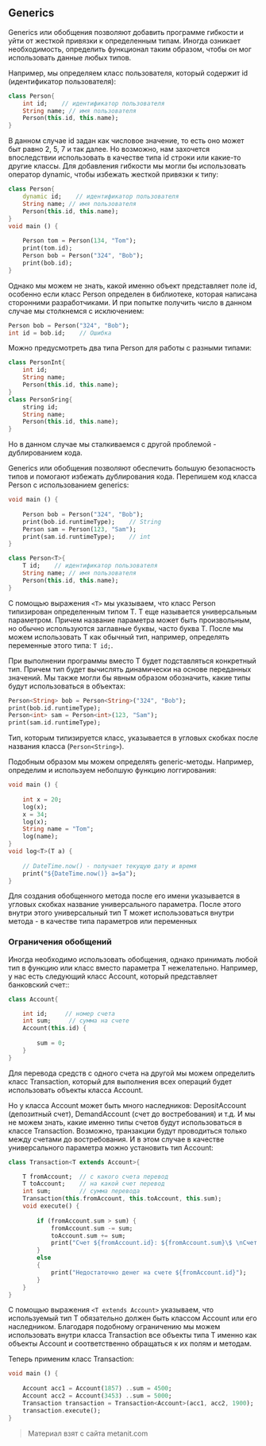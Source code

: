 ## Generics

Generics или обобщения позволяют добавить программе гибкости и уйти от жесткой привязки к определенным типам. Иногда озникает необходимость, определить функционал таким образом, чтобы он мог использовать данные любых типов.

Например, мы определяем класс пользователя, который содержит id (идентификатор пользователя):

```dart
class Person{
    int id;    // идентификатор пользователя
    String name; // имя пользователя
    Person(this.id, this.name);
}
```

В данном случае id задан как числовое значение, то есть оно может быт равно 2, 5, 7 и так далее. Но возможно, нам захочется впоследствии использовать в качестве типа id строки или какие-то другие классы. Для добавления гибкости мы могли бы использовать оператор dynamic, чтобы избежать жесткой привязки к типу:

```dart
class Person{
    dynamic id;    // идентификатор пользователя
    String name; // имя пользователя
    Person(this.id, this.name);
}
void main () {
    
    Person tom = Person(134, "Tom");
    print(tom.id);
    Person bob = Person("324", "Bob");
    print(bob.id);
}
```

Однако мы можем не знать, какой именно объект представляет поле id, особенно если класс Person определен в библиотеке, которая написана сторонними разработчиками. И при попытке получить число в данном случае мы столкнемся с исключением:

```dart
Person bob = Person("324", "Bob");
int id = bob.id;    // Ошибка
```

Можно предусмотреть два типа Person для работы с разными типами:

```dart
class PersonInt{
    int id;
    String name;
    Person(this.id, this.name);
}
class PersonSring{
    string id;
    String name;
    Person(this.id, this.name);
}
```

Но в данном случае мы сталкиваемся с другой проблемой - дублированием кода.

Generics или обобщения позволяют обеспечить большую безопасность типов и помогают избежать дублирования кода. Перепишем код класса Person с использованием generics:

```dart
void main () {
    
    Person bob = Person("324", "Bob");
    print(bob.id.runtimeType);    // String
    Person sam = Person(123, "Sam");
    print(sam.id.runtimeType);    // int
}

class Person<T>{
    T id;    // идентификатор пользователя
    String name; // имя пользователя
    Person(this.id, this.name);
}
```

С помощью выражения `<T>` мы указываем, что класс Person типизирован определенным типом T.  T еще называется универсальным параметром. Причем название параметра может быть произвольным, но обычно используются заглавные буквы, часто буква T. После мы можем использовать T как обычный тип, например, определять переменные этого типа: `T id;`.

При выполнении программы вместо Т будет подставляться конкретный тип. Причем тип будет вычислять динамически на основе переданных значений. Мы также могли бы явным образом обозначить, какие типы будут использоваться в объектах:

```dart
Person<String> bob = Person<String>("324", "Bob");
print(bob.id.runtimeType);
Person<int> sam = Person<int>(123, "Sam");
print(sam.id.runtimeType);
```

Тип, которым типизируется класс, указывается в угловых скобках после названия класса (`Person<String>`).

Подобным образом мы можем определять generic-методы. Например, определим и используем неболшую функцию логгирования:

```dart
void main () {
    
    int x = 20;
    log(x);
    x = 34;
    log(x);
    String name = "Tom";
    log(name);
}
void log<T>(T a) {
    
    // DateTime.now() - получает текущую дату и время
    print("${DateTime.now()} a=$a");
}
```

Для создания обобщенного метода после его имени указывается в угловых скобках название универсального параметра. После этого внутри этого универсальный тип T может использоваться внутри метода - в качестве типа параметров или переменных

### Ограничения обобщений

Иногда необходимо использовать обобщения, однако принимать любой тип в функцию или класс вместо параметра T нежелательно. Например, у нас есть следующий класс Account, который представляет банковский счет::

```dart
class Account{

    int id;     // номер счета
    int sum;     // сумма на счете
    Account(this.id) {
    
        sum = 0;
    }
}
```

Для перевода средств с одного счета на другой мы можем определить класс Transaction, который для выполнения всех операций будет использовать объекты класса Account.

Но у класса Account может быть много наследников: DepositAccount (депозитный счет), DemandAccount (счет до востребования) и т.д. И мы не можем знать, какие именно типы счетов будут использоваться в классе Transaction. Возможно, транзакции будут проводиться только между счетами до востребования. И в этом случае в качестве универсального параметра можно установить тип Account:

```dart
class Transaction<T extends Account>{

    T fromAccount;  // с какого счета перевод
    T toAccount;    // на какой счет перевод
    int sum;        // сумма перевода
    Transaction(this.fromAccount, this.toAccount, this.sum);
    void execute() {
    
        if (fromAccount.sum > sum) {
            fromAccount.sum -= sum;
            toAccount.sum += sum;
            print("Счет ${fromAccount.id}: ${fromAccount.sum}\$ \nСчет ${toAccount.id}: ${toAccount.sum}\$");
        }
        else
        {
            print("Недостаточно денег на счете ${fromAccount.id}");
        }
    }
}
```

С помощью выражения `<T extends Account>` указываем, что используемый тип T обязательно должен быть классом Account или его наследником. Благодаря подобному ограничению мы можем использовать внутри класса Transaction все объекты типа T именно как объекты Account и соответственно обращаться к их полям и методам.

Теперь применим класс Transaction:

```dart
void main () {
    
    Account acc1 = Account(1857) ..sum = 4500;
    Account acc2 = Account(3453) ..sum = 5000;
    Transaction transaction = Transaction<Account>(acc1, acc2, 1900);
    transaction.execute();
}
```


> Материал взят с сайта metanit.com